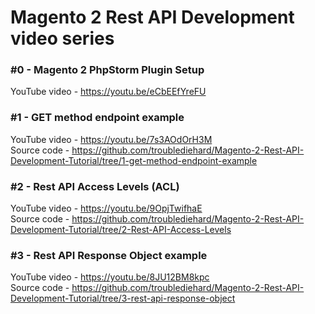 # Magento 2 Rest API Development video series 

### #0 - Magento 2 PhpStorm Plugin Setup
YouTube video - https://youtu.be/eCbEEfYreFU  

### #1 - GET method endpoint example
YouTube video - https://youtu.be/7s3AOdOrH3M     
Source code - https://github.com/troublediehard/Magento-2-Rest-API-Development-Tutorial/tree/1-get-method-endpoint-example

### #2 - Rest API Access Levels (ACL)
YouTube video - https://youtu.be/9OpjTwifhaE     
Source code - https://github.com/troublediehard/Magento-2-Rest-API-Development-Tutorial/tree/2-Rest-API-Access-Levels

### #3 - Rest API Response Object example
YouTube video - https://youtu.be/8JU12BM8kpc     
Source code - https://github.com/troublediehard/Magento-2-Rest-API-Development-Tutorial/tree/3-rest-api-response-object
